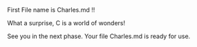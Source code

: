 First File name is Charles.md !!

What a surprise, C is a world of wonders!

See you in the next phase.
Your file Charles.md is ready for use.